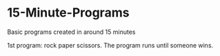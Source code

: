 # 15-Minute-Programs
Basic programs created in around 15 minutes

1st program: rock paper scissors. The program runs until someone wins.
